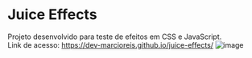 # Juice Effects
Projeto desenvolvido para teste de efeitos em CSS e JavaScript.<br>
Link de acesso: https://dev-marcioreis.github.io/juice-effects/
![image](https://user-images.githubusercontent.com/122680054/213166936-b1db60fa-d5a8-4f65-91a0-72e00a87748e.png)
